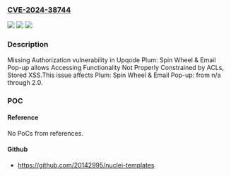 ### [CVE-2024-38744](https://cve.mitre.org/cgi-bin/cvename.cgi?name=CVE-2024-38744)
![](https://img.shields.io/static/v1?label=Product&message=Plum%3A%20Spin%20Wheel%20%26%20Email%20Pop-up&color=blue)
![](https://img.shields.io/static/v1?label=Version&message=n%2Fa%3C%3D%202.0%20&color=brighgreen)
![](https://img.shields.io/static/v1?label=Vulnerability&message=CWE-862%20Missing%20Authorization&color=brighgreen)

### Description

Missing Authorization vulnerability in Upqode Plum: Spin Wheel & Email Pop-up allows Accessing Functionality Not Properly Constrained by ACLs, Stored XSS.This issue affects Plum: Spin Wheel & Email Pop-up: from n/a through 2.0.

### POC

#### Reference
No PoCs from references.

#### Github
- https://github.com/20142995/nuclei-templates

